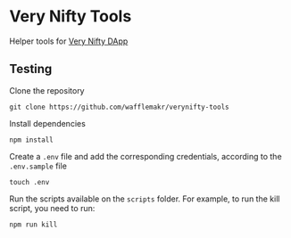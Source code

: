 # Very Nifty Tools

Helper tools for [Very Nifty DApp](https://gallery.verynifty.io/)

## Testing

Clone the repository

```
git clone https://github.com/wafflemakr/verynifty-tools
```

Install dependencies

```
npm install
```

Create a `.env` file and add the corresponding credentials, according to the `.env.sample` file

```
touch .env
```

Run the scripts available on the `scripts` folder. For example, to run the kill script, you need to run:

```
npm run kill
```
